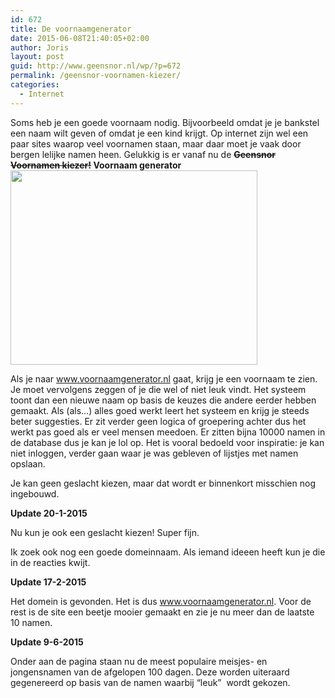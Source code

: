 ```yaml
---
id: 672
title: De voornaamgenerator
date: 2015-06-08T21:40:05+02:00
author: Joris
layout: post
guid: http://www.geensnor.nl/wp/?p=672
permalink: /geensnor-voornamen-kiezer/
categories:
  - Internet
---
```

Soms heb je een goede voornaam nodig. Bijvoorbeeld omdat je je bankstel een naam wilt geven of omdat je een kind krijgt. Op internet zijn wel een paar sites waarop veel voornamen staan, maar daar moet je vaak door bergen lelijke namen heen. Gelukkig is er vanaf nu de **<del>Geensnor Voornamen kiezer!</del> Voornaam generator<img class=" alignright" src="http://www.guesthouses.be/img/Provincie-Namen.gif" alt="" width="395" height="311" />**

Als je naar <a href="http://www.voornaamgenerator.nl" target="_blank">www.voornaamgenerator.nl</a> gaat, krijg je een voornaam te zien. Je moet vervolgens zeggen of je die wel of niet leuk vindt. Het systeem toont dan een nieuwe naam op basis de keuzes die andere eerder hebben gemaakt. Als (als&#8230;) alles goed werkt leert het systeem en krijg je steeds beter suggesties. Er zit verder geen logica of groepering achter dus het werkt pas goed als er veel mensen meedoen. Er zitten bijna 10000 namen in de database dus je kan je lol op. Het is vooral bedoeld voor inspiratie: je kan niet inloggen, verder gaan waar je was gebleven of lijstjes met namen opslaan.

Je kan geen geslacht kiezen, maar dat wordt er binnenkort misschien nog ingebouwd.

**Update 20-1-2015**

Nu kun je ook een geslacht kiezen! Super fijn.

Ik zoek ook nog een goede domeinnaam. Als iemand ideeen heeft kun je die in de reacties kwijt.

**Update 17-2-2015**

Het domein is gevonden. Het is dus <a href="http://www.voornaamgenerator.nl" target="_blank">www.voornaamgenerator.nl</a>. Voor de rest is de site een beetje mooier gemaakt en zie je nu meer dan de laatste 10 namen.

**Update 9-6-2015**

Onder aan de pagina staan nu de meest populaire meisjes- en jongensnamen van de afgelopen 100 dagen. Deze worden uiteraard gegenereerd op basis van de namen waarbij &#8220;leuk&#8221;  wordt gekozen.
